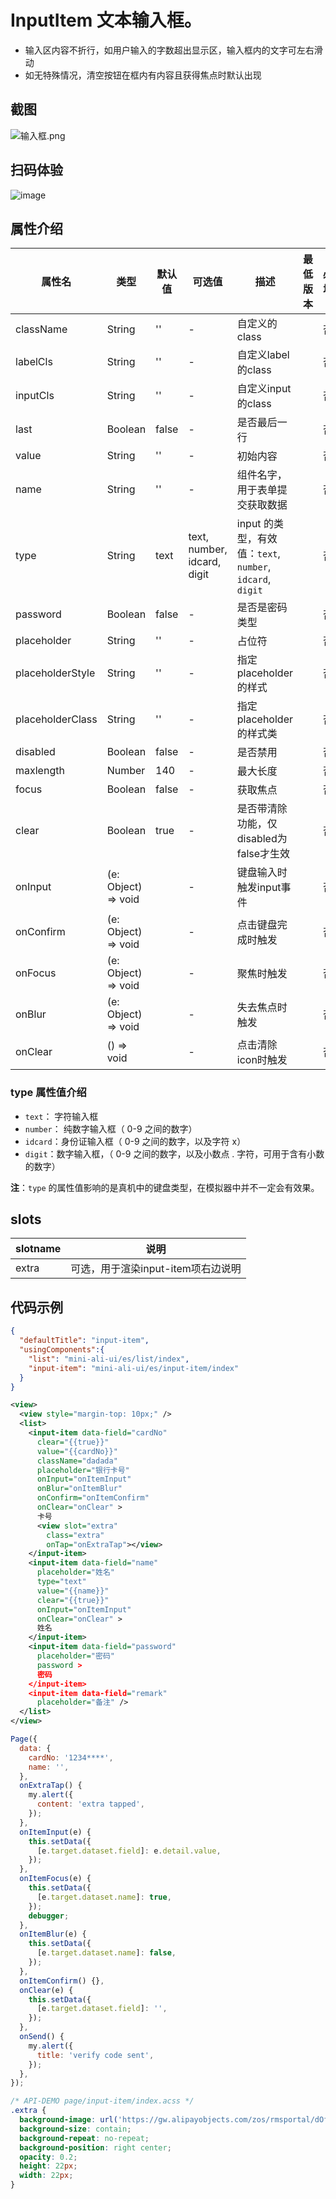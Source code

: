 # InputItem 文本输入框。
- 输入区内容不折行，如用户输入的字数超出显示区，输入框内的文字可左右滑动
- 如无特殊情况，清空按钮在框内有内容且获得焦点时默认出现

## 截图
![输入框.png](https://gw.alipayobjects.com/mdn/rms_ce4c6f/afts/img/A*DumuSohfeXQAAAAAAAAAAABkARQnAQ)

## 扫码体验

![image](http://mdn.alipayobjects.com/afts/img/A*dxShQq_ajv0AAAAAAAAAAABkAa8wAA/original?bz=openpt_doc&t=2gtI9okdyKpu-Ah9sjky6wAAAABkMK8AAAAA)



## 属性介绍

| 属性名           | 类型                | 默认值 | 可选值                      | 描述                                                      | 最低版本 | 必填 |
| ---------------- | ------------------- | ------ | --------------------------- | --------------------------------------------------------- | -------- | ---- |
| className        | String              | ''     | -                           | 自定义的class                                             |          | 否   |
| labelCls         | String              | ''     | -                           | 自定义label的class                                        |          | 否   |
| inputCls         | String              | ''     | -                           | 自定义input的class                                        |          | 否   |
| last             | Boolean             | false  | -                           | 是否最后一行                                              |          | 否   |
| value            | String              | ''     | -                           | 初始内容                                                  |          | 否   |
| name             | String              | ''     | -                           | 组件名字，用于表单提交获取数据                            |          | 否   |
| type             | String              | text   | text, number, idcard, digit | input 的类型，有效值：`text`, `number`, `idcard`, `digit` |          | 否   |
| password         | Boolean             | false  | -                           | 是否是密码类型                                            |          | 否   |
| placeholder      | String              | ''     | -                           | 占位符                                                    |          | 否   |
| placeholderStyle | String              | ''     | -                           | 指定 placeholder 的样式                                   |          | 否   |
| placeholderClass | String              | ''     | -                           | 指定 placeholder 的样式类                                 |          | 否   |
| disabled         | Boolean             | false  | -                           | 是否禁用                                                  |          | 否   |
| maxlength        | Number              | 140    | -                           | 最大长度                                                  |          | 否   |
| focus            | Boolean             | false  | -                           | 获取焦点                                                  |          | 否   |
| clear            | Boolean             | true   | -                           | 是否带清除功能，仅disabled为false才生效                   |          | 否   |
| onInput          | (e: Object) => void |        | -                           | 键盘输入时触发input事件                                   |          | 否   |
| onConfirm        | (e: Object) => void |        | -                           | 点击键盘完成时触发                                        |          | 否   |
| onFocus          | (e: Object) => void |        | -                           | 聚焦时触发                                                |          | 否   |
| onBlur           | (e: Object) => void |        | -                           | 失去焦点时触发                                            |          | 否   |
| onClear          | () => void          |        | -                           | 点击清除icon时触发                                        |          | 否   |

### type 属性值介绍
* `text`： 字符输入框
* `number`： 纯数字输入框（ 0-9 之间的数字）
* `idcard`：身份证输入框（ 0-9 之间的数字，以及字符 x）
* `digit`：数字输入框，（ 0-9 之间的数字，以及小数点 . 字符，可用于含有小数的数字）

**注**：`type` 的属性值影响的是真机中的键盘类型，在模拟器中并不一定会有效果。

## slots

| slotname | 说明 |
| ---- | ---- |
| extra | 可选，用于渲染input-item项右边说明 |



## 代码示例

```json
{
  "defaultTitle": "input-item",
  "usingComponents":{
    "list": "mini-ali-ui/es/list/index",
    "input-item": "mini-ali-ui/es/input-item/index"
  }
}
```

```xml
<view>
  <view style="margin-top: 10px;" />
  <list>
    <input-item data-field="cardNo" 
      clear="{{true}}" 
      value="{{cardNo}}" 
      className="dadada" 
      placeholder="银行卡号" 
      onInput="onItemInput"
      onBlur="onItemBlur" 
      onConfirm="onItemConfirm" 
      onClear="onClear" >
      卡号
      <view slot="extra" 
        class="extra" 
        onTap="onExtraTap"></view>
    </input-item>
    <input-item data-field="name" 
      placeholder="姓名" 
      type="text" 
      value="{{name}}" 
      clear="{{true}}" 
      onInput="onItemInput" 
      onClear="onClear" >
      姓名
    </input-item>
    <input-item data-field="password" 
      placeholder="密码" 
      password >
      密码
    </input-item>
    <input-item data-field="remark" 
      placeholder="备注" />
  </list>
</view>
```

```javascript
Page({
  data: {
    cardNo: '1234****',
    name: '',
  },
  onExtraTap() {
    my.alert({
      content: 'extra tapped',
    });
  },
  onItemInput(e) {
    this.setData({
      [e.target.dataset.field]: e.detail.value,
    });
  },
  onItemFocus(e) {
    this.setData({
      [e.target.dataset.name]: true,
    });
    debugger;
  },
  onItemBlur(e) {
    this.setData({
      [e.target.dataset.name]: false,
    });
  },
  onItemConfirm() {},
  onClear(e) {
    this.setData({
      [e.target.dataset.field]: '',
    });
  },
  onSend() {
    my.alert({
      title: 'verify code sent',
    });
  },
});

```

```css
/* API-DEMO page/input-item/index.acss */
.extra {
  background-image: url('https://gw.alipayobjects.com/zos/rmsportal/dOfSJfWQvYdvsZiJStvg.svg');
  background-size: contain;
  background-repeat: no-repeat;
  background-position: right center;
  opacity: 0.2;
  height: 22px;
  width: 22px;
}
```